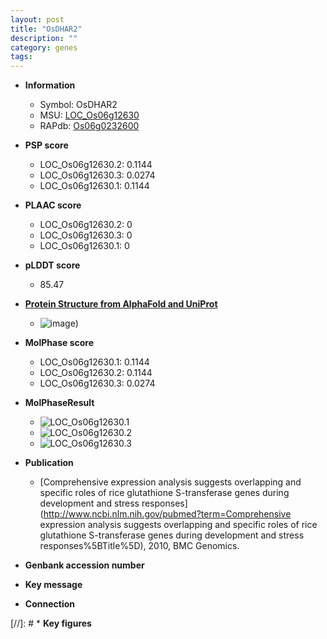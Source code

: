 ```yaml
---
layout: post
title: "OsDHAR2"
description: ""
category: genes
tags: 
---
```


* **Information**  
    + Symbol: OsDHAR2  
    + MSU: [LOC_Os06g12630](http://rice.plantbiology.msu.edu/cgi-bin/ORF_infopage.cgi?orf=LOC_Os06g12630)  
    + RAPdb: [Os06g0232600](http://rapdb.dna.affrc.go.jp/viewer/gbrowse_details/irgsp1?name=Os06g0232600)  

* **PSP score**  
    + LOC_Os06g12630.2: 0.1144 
    + LOC_Os06g12630.3: 0.0274 
    + LOC_Os06g12630.1: 0.1144 

* **PLAAC score**  
    + LOC_Os06g12630.2: 0 
    + LOC_Os06g12630.3: 0 
    + LOC_Os06g12630.1: 0 

* **pLDDT score**
    + 85.47

* **[Protein Structure from AlphaFold and UniProt](https://www.uniprot.org/uniprotkb/Q67UK9/entry#structure)**
    + ![image](https://ricepsp.github.io/images/Q6/AF-Q67UK9-F1.png))

* **MolPhase score**
    + LOC_Os06g12630.1: 0.1144
    + LOC_Os06g12630.2: 0.1144
    + LOC_Os06g12630.3: 0.0274

* **MolPhaseResult**
    + ![LOC_Os06g12630.1](https://ricepsp.github.io/pictures/LOC_Os06g/LOC_Os06g12630.1.png)
    + ![LOC_Os06g12630.2](https://ricepsp.github.io/pictures/LOC_Os06g/LOC_Os06g12630.2.png)
    + ![LOC_Os06g12630.3](https://ricepsp.github.io/pictures/LOC_Os06g/LOC_Os06g12630.3.png)

* **Publication**  
    + [Comprehensive expression analysis suggests overlapping and specific roles of rice glutathione S-transferase genes during development and stress responses](http://www.ncbi.nlm.nih.gov/pubmed?term=Comprehensive expression analysis suggests overlapping and specific roles of rice glutathione S-transferase genes during development and stress responses%5BTitle%5D), 2010, BMC Genomics.

* **Genbank accession number**  

* **Key message**  

* **Connection**  

[//]: # * **Key figures**  


